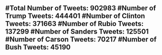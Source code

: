 #Total Number of Tweets: 902983 
#Number of Trump Tweets: 444401
#Number of Clinton Tweets: 371663
#Number of Rubio Tweets: 137299
#Number of Sanders Tweets: 125501
#Number of Carson Tweets: 70217
#Number of Bush Tweets: 45190
---
